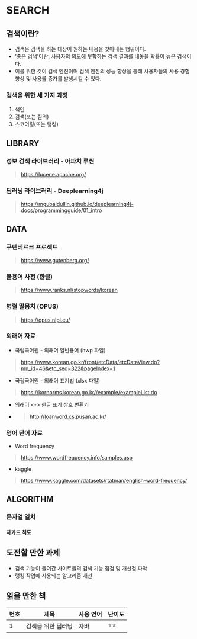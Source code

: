 # SEARCH
## 검색이란?
- 검색은 검색을 하는 대상이 원하는 내용을 찾아내는 행위이다.
- '좋은 검색'이란, 사용자의 의도에 부합하는 검색 결과를 내놓을 확률이 높은 검색이다.
- 이를 위한 것이 검색 엔진이며 검색 엔진의 성능 향상을 통해 사용자들의 사용 경험 향상 및 사용률 증가를 발생시킬 수 있다.

### 검색을 위한 세 가지 과정
1. 색인
2. 검색(또는 질의)
3. 스코어링(또는 랭킹)

## LIBRARY
### 정보 검색 라이브러리 - 아파치 루씬
> https://lucene.apache.org/

### 딥러닝 라이브러리 - Deeplearning4j
> https://mgubaidullin.github.io/deeplearning4j-docs/programmingguide/01_intro

## DATA
### 구텐베르크 프로젝트
> https://www.gutenberg.org/
### 불용어 사전 (한글)
> https://www.ranks.nl/stopwords/korean
### 병렬 말뭉치 (OPUS)
> https://opus.nlpl.eu/
### 외래어 자료
- 국립국어원 - 외래어 일반용어 (hwp 파일)
> https://www.korean.go.kr/front/etcData/etcDataView.do?mn_id=46&etc_seq=322&pageIndex=1
- 국립국어원 - 외래어 표기법 (xlsx 파일)
> https://kornorms.korean.go.kr//example/exampleList.do
- 외래어 <-> 한글 표기 상호 변환기
- > http://loanword.cs.pusan.ac.kr/

### 영어 단어 자료
- Word frequency
> https://www.wordfrequency.info/samples.asp
- kaggle
> https://www.kaggle.com/datasets/rtatman/english-word-frequency/


## ALGORITHM
### 문자열 일치
#### 자카드 척도

## 도전할 만한 과제
- 검색 기능이 들어간 사이트들의 검색 기능 점검 및 개선점 파악
- 랭킹 작업에 사용되는 알고리즘 개선

## 읽을 만한 책
| 번호  | 제목  | 사용 언어  | 난이도  |
|--------|--------|--------|--------|
| 1  | 검색을 위한 딥러닝  | 자바  | ⭐️⭐️ |

